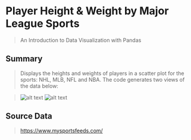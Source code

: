 # Player Height & Weight by Major League Sports
>An Introduction to Data Visualization with Pandas

## Summary 
>Displays the heights and weights of players in a scatter plot for the sports: NHL, MLB, NFL and NBA. The code generates two views of the data below: 

> ![alt text](https://github.com/MilyChen/major-league-player-heights-and-weights/blob/master/src/figure_0.png "Figure w/ combined data")
> ![alt text](https://github.com/MilyChen/major-league-player-heights-and-weights/blob/master/src/figure_1.png "Figure w/ subplots")

>

## Source Data 
>https://www.mysportsfeeds.com/